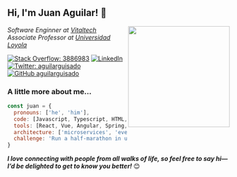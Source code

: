 <h2> Hi, I'm Juan Aguilar! 👋</h2>
<img align='right' src="https://media.giphy.com/media/BxAgRV0lC3QnufNviv/giphy.gif" width="230">
<p><em>Software Enginner at <a href="http://www.vitaltech.com">Vitaltech</a></br>Associate Professor at <a href="https://www.uloyola.es/">Universidad Loyola</a>
</em></p>

[![Stack Overflow: 3886983](https://img.shields.io/badge/Stack%20Overflow-juanaguilarguisado-F58025?style=flat-square&logo=stackoverflow&logoColor=white&link=https://stackoverflow.com/users/3886983)](https://stackoverflow.com/users/3886983)
[![LinkedIn](https://img.shields.io/badge/LinkedIn-juanaguilarguisado-blue?style=flat-square&logo=linkedin&logoColor=white)](https://www.linkedin.com/in/juanaguilarguisado/)
[![Twitter: aguilarguisado](https://img.shields.io/twitter/follow/aguilarguisado?style=social)](https://twitter.com/aguilarguisado)
[![GitHub aguilarguisado](https://img.shields.io/github/followers/aguilarguisado?label=follow&style=social)](https://github.com/aguilarguisado)


### A little more about me...  

```javascript
const juan = {
  pronouns: ['he', 'him'],
  code: [Javascript, Typescript, HTML, Python, Java],
  tools: [React, Vue, Angular, Spring, Django],
  architecture: ['microservices', 'event-driven', 'design system pattern'],
  challenge: 'Run a half-marathon in under 2 hours.'
}
```

<em><b>I love connecting with people from all walks of life, so feel free to say hi—I’d be delighted to get to know you better! </b></em>😊
